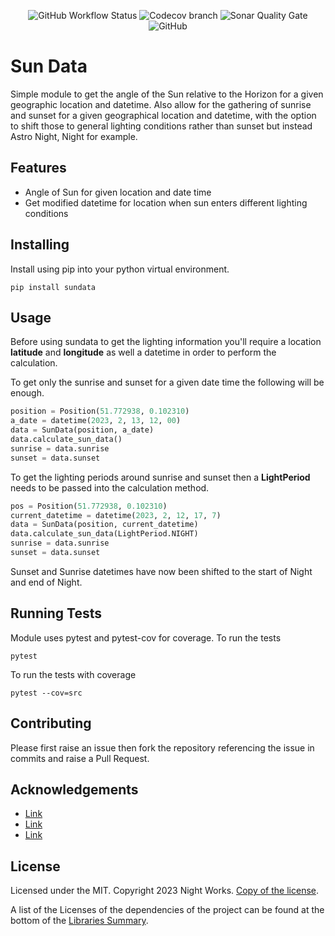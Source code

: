 <div align="center">

![GitHub Workflow Status](https://img.shields.io/github/actions/workflow/status/night-works/sundata/python-app.yml?style=for-the-badge)
![Codecov branch](https://img.shields.io/codecov/c/gh/night-works/sundata/main?style=for-the-badge)
![Sonar Quality Gate](https://img.shields.io/sonar/quality_gate/night-works_sundata?server=https%3A%2F%2Fsonarcloud.io&style=for-the-badge)
![GitHub](https://img.shields.io/github/license/night-works/sundata?color=gre&style=for-the-badge)

</div>

# Sun Data

Simple module to get the angle of the Sun relative to the Horizon for a given geographic location and datetime. Also
allow for the gathering of sunrise and sunset for a given geographical location and datetime, with the option to shift
those to general lighting conditions rather than sunset but instead Astro Night, Night for example.

## Features

- Angle of Sun for given location and date time
- Get modified datetime for location when sun enters different lighting conditions

## Installing

Install using pip into your python virtual environment.

```console
pip install sundata
```

## Usage

Before using sundata to get the lighting information you'll require a location __latitude__ and __longitude__ as well a
datetime in order to perform the calculation.

To get only the sunrise and sunset for a given date time the following will be enough.

```python
position = Position(51.772938, 0.102310)
a_date = datetime(2023, 2, 13, 12, 00)
data = SunData(position, a_date)
data.calculate_sun_data()
sunrise = data.sunrise
sunset = data.sunset
```

To get the lighting periods around sunrise and sunset then a __LightPeriod__ needs to be passed into the calculation
method.

```python
pos = Position(51.772938, 0.102310)
current_datetime = datetime(2023, 2, 12, 17, 7)
data = SunData(position, current_datetime)
data.calculate_sun_data(LightPeriod.NIGHT)
sunrise = data.sunrise
sunset = data.sunset
```

Sunset and Sunrise datetimes have now been shifted to the start of Night and end of Night.

## Running Tests

Module uses pytest and pytest-cov for coverage. To run the tests

```console
pytest 
```

To run the tests with coverage

```console
pytest --cov=src
```

## Contributing

Please first raise an issue then fork the repository referencing the issue in commits and raise a Pull Request.

## Acknowledgements

- [Link](https://example.com)
- [Link](https://example.com)
- [Link](https://example.com)

## License

Licensed under the MIT.
Copyright 2023 Night Works. [Copy of the license](LICENCE).

A list of the Licenses of the dependencies of the project can be found at
the bottom of the [Libraries Summary](https://libraries.io/pypi/sundata).

